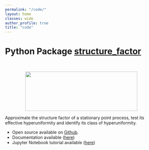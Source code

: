 ```yaml
---
permalink: "/code/"
layout: home
classes: wide
author_profile: true
title: "code"
---
```

# Python Package [structure_factor](https://github.com/For-a-few-DPPs-more/structure-factor)

<div align="middle" style="margin-top: 50px">
  <img src="{{ site.url }}{{ site.baseurl }}/assets/images/si_ginibre.png" alt="" style="width:370px;height:130px;">
</div>

Approximate the structure factor of a stationary point process, test its effective hyperuniformity and identify its class of hyperuniformity.

- Open source available on [Github](https://github.com/For-a-few-DPPs-more/structure-factor).
- Documentation available ([here](https://for-a-few-dpps-more.github.io/structure-factor/))
- Jupyter Notebook tutorial available ([here](https://github.com/For-a-few-DPPs-more/structure-factor/blob/main/notebooks/tutorial_structure_factor.ipynb))
